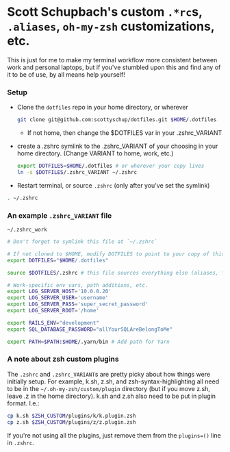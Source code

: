 # Scott Schupbach's custom `.*rc`s, `.aliases`, `oh-my-zsh` customizations, etc.
This is just for me to make my terminal workflow more consistent between work and personal laptops, but if you've stumbled upon this and find any of it to be of use, by all means help yourself!

### Setup
- Clone the `dotfiles` repo in your home directory, or wherever
  ```sh
  git clone git@github.com:scottyschup/dotfiles.git $HOME/.dotfiles
  ```
  - If not home, then change the $DOTFILES var in your .zshrc_VARIANT

- create a .zshrc symlink to the .zshrc_VARIANT of your choosing in your home directory. (Change VARIANT to home, work, etc.)
  ```sh
  export DOTFILES=$HOME/.dotfiles # or wherever your copy lives
  ln -s $DOTFILES/.zshrc_VARIANT ~/.zshrc
  ```

- Restart terminal, or source `.zshrc` (only after you've set the symlink)
```sh
. ~/.zshrc
```

### An example `.zshrc_VARIANT` file
`~/.zshrc_work`
```sh
# Don't forget to symlink this file at `~/.zshrc`

# If not cloned to $HOME, modify DOTFILES to point to your copy of this repo
export DOTFILES="$HOME/.dotfiles"

source $DOTFILES/.zshrc # this file sources everything else (aliases, functions, etc.)

# Work-specific env vars, path additions, etc.
export LOG_SERVER_HOST='10.0.0.20'
export LOG_SERVER_USER='username'
export LOG_SERVER_PASS='super_secret_password'
export LOG_SERVER_ROOT='/home'

export RAILS_ENV="development"
export SQL_DATABASE_PASSWORD="allYourSQLAreBelongToMe"

export PATH=$PATH:$HOME/.yarn/bin # Add path for Yarn
```

### A note about zsh custom plugins
The `.zshrc` and `.zshrc_VARIANT`s are pretty picky about how things were initially setup. For example, k.sh, z.sh, and zsh-syntax-highlighting all need to be in the `~/.oh-my-zsh/custom/plugin` directory (but if you move z.sh, leave .z in the home directory). k.sh and z.sh also need to be put in plugin format. I.e.:
```sh
cp k.sh $ZSH_CUSTOM/plugins/k/k.plugin.zsh
cp z.sh $ZSH_CUSTOM/plugins/z/z.plugin.zsh
```

If you're not using all the plugins, just remove them from the `plugins=()` line in `.zshrc`.

